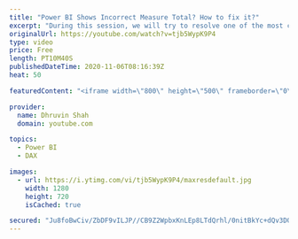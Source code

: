 ```yaml
---
title: "Power BI Shows Incorrect Measure Total? How to fix it?"
excerpt: "During this session, we will try to resolve one of the most common issues that occur in Power BI Desktop which is Incorrect Measure Total issue for table or matrix visual. Sometimes, we have multiple tables in our report and we have prepared some DAX expression to calculate some values in our report."
originalUrl: https://youtube.com/watch?v=tjb5WypK9P4
type: video
price: Free
length: PT10M40S
publishedDateTime: 2020-11-06T08:16:39Z
heat: 50

featuredContent: "<iframe width=\"800\" height=\"500\" frameborder=\"0\" src=\"https://www.youtube.com/embed/tjb5WypK9P4\" allow=\"accelerometer; autoplay; encrypted-media; gyroscope; picture-in-picture\" allowfullscreen></iframe>"

provider:
  name: Dhruvin Shah
  domain: youtube.com

topics:
  - Power BI
  - DAX

images:
  - url: https://i.ytimg.com/vi/tjb5WypK9P4/maxresdefault.jpg
    width: 1280
    height: 720
    isCached: true

secured: "Ju8foBwCiv/ZbDF9vILJP//CB9Z2WpbxKnLEp8LTdQrhl/0nitBkYc+dQv3DQjOgYesHlw9dYpiOc8NxbyZw6Q70IFRWyKO7KDUCF+uS/FcziWucUZAET8/ZhZjEY1l4oEvcEB6EOXYwYhFgv4OV66Z5VtMA4lA23tCiq42jcQGr0L9+nMKxDAzlgs0BSZZDOLS2MHyObplVFh2l/lvd8VePVmFJzxdngFR85WZQW/Kz3G+nSj7WiMDdnxdCdJFEceT/w2iKeokFPQKOMwNtWa5tExdURjoL++vf3cbteDYEqa/AQfslQNDLY1SSlal1irnzHyhazMC3Phv5aSyNax821H7c0hGMl3ZhlHhd+SYKyWRpfWk9eNSZIido5xiknz5M18vxOEwCmuesZqvl9g8wRxZfnNWK9OnJlFfdCKA=;rmPAelQVi4r86F1P263Akg=="
---
```



